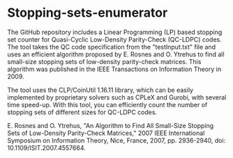 # Stopping-sets-enumerator
The GitHub repository includes a Linear Programming (LP) based stopping set counter for Quasi-Cyclic Low-Density Parity-Check (QC-LDPC) codes. The tool takes the QC code specification from the "testInput.txt" file and uses an efficient algorithm proposed by E. Rosnes and O. Ytrehus to find all small-size stopping sets of low-density parity-check matrices. This algorithm was published in the IEEE Transactions on Information Theory in 2009.

The tool uses the CLP/CoinUtil 1.16.11 library, which can be easily implemented by proprietary solvers such as CPLeX and Gurobi, with several time speed-up. With this tool, you can efficiently count the number of stopping sets of different sizes for QC-LDPC codes.



E. Rosnes and O. Ytrehus, "An Algorithm to Find All Small-Size Stopping Sets of Low-Density Parity-Check Matrices," 2007 IEEE International Symposium on Information Theory, Nice, France, 2007, pp. 2936-2940, doi: 10.1109/ISIT.2007.4557664.
